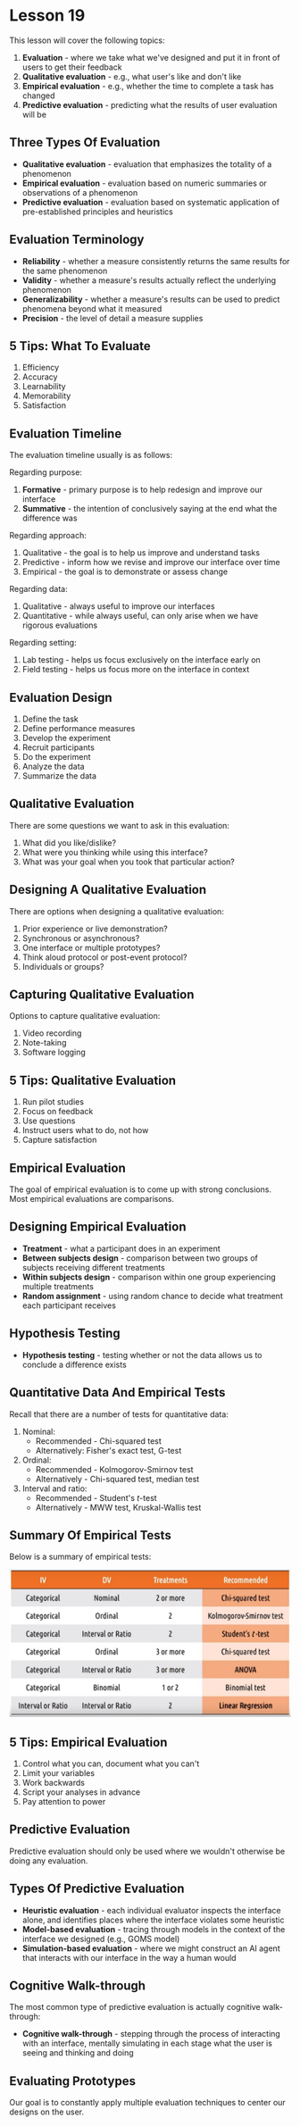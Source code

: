 # Lesson 19

This lesson will cover the following topics:

1. **Evaluation** - where we take what we've designed and put it in front of users to get their feedback
2. **Qualitative evaluation** - e.g., what user's like and don't like
3. **Empirical evaluation** - e.g., whether the time to complete a task has changed
4. **Predictive evaluation** - predicting what the results of user evaluation will be

## Three Types Of Evaluation

- **Qualitative evaluation** - evaluation that emphasizes the totality of a phenomenon
- **Empirical evaluation** - evaluation based on numeric summaries or observations of a phenomenon
- **Predictive evaluation** - evaluation based on systematic application of pre-established principles and heuristics

## Evaluation Terminology

- **Reliability** - whether a measure consistently returns the same results for the same phenomenon
- **Validity** - whether a measure's results actually reflect the underlying phenomenon
- **Generalizability** - whether a measure's results can be used to predict phenomena beyond what it measured
- **Precision** - the level of detail a measure supplies

## 5 Tips: What To Evaluate

1. Efficiency
2. Accuracy
3. Learnability
4. Memorability
5. Satisfaction

## Evaluation Timeline

The evaluation timeline usually is as follows:

Regarding purpose:

1. **Formative** - primary purpose is to help redesign and improve our interface
2. **Summative** - the intention of conclusively saying at the end what the difference was

Regarding approach:

1. Qualitative - the goal is to help us improve and understand tasks
2. Predictive - inform how we revise and improve our interface over time
3. Empirical - the goal is to demonstrate or assess change

Regarding data:

1. Qualitative - always useful to improve our interfaces
2. Quantitative - while always useful, can only arise when we have rigorous evaluations

Regarding setting:

1. Lab testing - helps us focus exclusively on the interface early on
2. Field testing - helps us focus more on the interface in context

## Evaluation Design

1. Define the task
2. Define performance measures
3. Develop the experiment
4. Recruit participants
5. Do the experiment
6. Analyze the data
7. Summarize the data

## Qualitative Evaluation

There are some questions we want to ask in this evaluation:

1. What did you like/dislike?
2. What were you thinking while using this interface?
3. What was your goal when you took that particular action?

## Designing A Qualitative Evaluation

There are options when designing a qualitative evaluation:

1. Prior experience or live demonstration?
2. Synchronous or asynchronous?
3. One interface or multiple prototypes?
4. Think aloud protocol or post-event protocol?
5. Individuals or groups?

## Capturing Qualitative Evaluation

Options to capture qualitative evaluation:

1. Video recording
2. Note-taking
3. Software logging

## 5 Tips: Qualitative Evaluation

1. Run pilot studies
2. Focus on feedback
3. Use questions
4. Instruct users what to do, not how
5. Capture satisfaction

## Empirical Evaluation

The goal of empirical evaluation is to come up with strong conclusions. Most empirical evaluations are comparisons.

## Designing Empirical Evaluation

- **Treatment** - what a participant does in an experiment
- **Between subjects design** - comparison between two groups of subjects receiving different treatments
- **Within subjects design** - comparison within one group experiencing multiple treatments
- **Random assignment** - using random chance to decide what treatment each participant receives

## Hypothesis Testing

- **Hypothesis testing** - testing whether or not the data allows us to conclude a difference exists

## Quantitative Data And Empirical Tests

Recall that there are a number of tests for quantitative data:

1. Nominal:
   - Recommended - Chi-squared test
   - Alternatively: Fisher's exact test, G-test
2. Ordinal:
   - Recommended - Kolmogorov-Smirnov test
   - Alternatively - Chi-squared test, median test
3. Interval and ratio:
   - Recommended - Student's _t_-test
   - Alternatively - MWW test, Kruskal-Wallis test

## Summary Of Empirical Tests

Below is a summary of empirical tests:

![Summary of Empirical Tests](lesson-19-summary-of-empirical-tests.JPG)

## 5 Tips: Empirical Evaluation

1. Control what you can, document what you can't
2. Limit your variables
3. Work backwards
4. Script your analyses in advance
5. Pay attention to power

## Predictive Evaluation

Predictive evaluation should only be used where we wouldn't otherwise be doing any evaluation.

## Types Of Predictive Evaluation

- **Heuristic evaluation** - each individual evaluator inspects the interface alone, and identifies places where the interface violates some heuristic
- **Model-based evaluation** - tracing through models in the context of the interface we designed (e.g., GOMS model)
- **Simulation-based evaluation** - where we might construct an AI agent that interacts with our interface in the way a human would

## Cognitive Walk-through

The most common type of predictive evaluation is actually cognitive walk-through:

- **Cognitive walk-through** - stepping through the process of interacting with an interface, mentally simulating in each stage what the user is seeing and thinking and doing

## Evaluating Prototypes

Our goal is to constantly apply multiple evaluation techniques to center our designs on the user.
